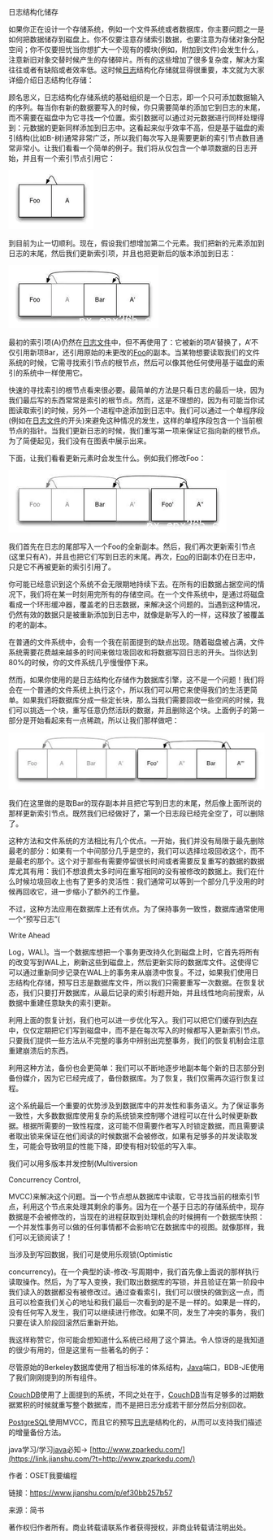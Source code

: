 日志结构化储存

如果你正在设计一个存储系统，例如一个文件系统或者数据库，你主要问题之一是如何把数据储存到磁盘上。你不仅要注意存储索引数据，也要注意为存储对象分配空间；你不仅要担忧当你想扩大一个现有的模块(例如，附加到文件)会发生什么，注意新旧对象交替时候产生的存储碎片。所有的这些增加了很多复杂度，解决方案往往或者有缺陷或者效率低。这时候[日志](https://link.jianshu.com?t=http%3A%2F%2Fwww.yidianzixun.com%2Fchannel%2Fw%2F%E6%97%A5%E5%BF%97)结构化存储就显得很重要，本文就为大家详细介绍日志结构化存储：

顾名思义，日志结构化存储系统的基础组织是一个日志，即一个只可添加数据输入的序列。每当你有新的数据要写入的时候，你只需要简单的添加它到日志的末尾，而不需要在磁盘中为它寻找一个位置。索引数据可以通过对元数据进行同样处理得到：元数据的更新同样添加到日志中。这看起来似乎效率不高，但是基于磁盘的索引结构(比如B-树)通常非常广泛，所以我们每次写入是需要更新的索引节点数目通常非常小。让我们看看一个简单的例子。我们将从仅包含一个单项数据的日志开始，并且有一个索引节点引用它：



![img](log1.webp)



到目前为止一切顺利。现在，假设我们想增加第二个元素。我们把新的元素添加到日志的末尾，然后我们更新索引项，并且也把更新后的版本添加到日志：



![img](log2.webp)



最初的索引项(A)仍然在[日志文件](https://link.jianshu.com?t=http%3A%2F%2Fwww.yidianzixun.com%2Fchannel%2Fw%2F%E6%97%A5%E5%BF%97%E6%96%87%E4%BB%B6)中，但不再使用了：它被新的项A’替换了，A’不仅引用新项Bar，还引用原始的未更改的[Foo](https://link.jianshu.com?t=http%3A%2F%2Fwww.yidianzixun.com%2Fchannel%2Fw%2Ffoo)的副本。当某物想要读取我们的文件系统的时候，它需寻找索引节点的根节点，然后可以像其他任何使用基于磁盘的索引的系统中一样使用它。

快速的寻找索引的根节点看来很必要。最简单的方法是只看日志的最后一块，因为我们最后写的东西常常是索引的根节点。然而，这是不理想的，因为有可能当你试图读取索引的时候，另外一个进程中途添加到日志中。我们可以通过一个单程序段(例如在[日志文件](https://link.jianshu.com?t=http%3A%2F%2Fwww.yidianzixun.com%2Fchannel%2Fw%2F%E6%97%A5%E5%BF%97%E6%96%87%E4%BB%B6)的开头)来避免这种情况的发生，这样的单程序段包含一个当前根节点的指针。当我们更新日志的时候，我们重写第一项来保证它指向新的根节点。为了简便起见，我们没有在图表中展示出来。

下面，让我们看看更新元素时会发生什么。例如我们修改Foo：



![img](log3.webp)



我们首先在日志的尾部写入一个Foo的全新副本。然后，我们再次更新索引节点(这里只有A’)，并且也把它们写到日志的末尾。再次，[Foo](https://link.jianshu.com?t=http%3A%2F%2Fwww.yidianzixun.com%2Fchannel%2Fw%2Ffoo)的旧副本仍在日志中，只是它不再被更新的索引引用了。

你可能已经意识到这个系统不会无限期地持续下去。在所有的旧数据占据空间的情况下，我们将在某一时刻用完所有的存储空间。在一个文件系统中，是通过将磁盘看成一个环形缓冲器，覆盖老的日志数据，来解决这个问题的。当遇到这种情况，仍然有效的数据只是被重新添加到日志中，就像是新写入的一样，这释放了被覆盖的老的副本。

在普通的文件系统中，会有一个我在前面提到的缺点出现。随着磁盘被占满，文件系统需要花费越来越多的时间来做垃圾回收和将数据写回日志的开头。当你达到80%的时候，你的文件系统几乎慢慢停下来。

然而，如果你使用的是日志结构化存储作为数据库引擎，这不是一个问题！我们将会在一个普通的文件系统上执行这个，所以我们可以用它来使得我们的生活更简单。如果我们将数据库分成一些定长块，那么当我们需要回收一些空间的时候，我们可以挑选一个块，重写任意仍然活跃的数据，并且删除这个块。上面例子的第一部分是开始看起来有一点稀疏，所以让我们那样做吧：



![img](log4.webp)



我们在这里做的是取Bar的现存副本并且把它写到日志的末尾，然后像上面所说的那样更新索引节点。既然我们已经做好了，第一个日志段已经完全空了，可以删除了。

这种方法和文件系统的方法相比有几个优点。一开始，我们并没有局限于最先删除最老的部分：如果有一个中间部分几乎是空的，我们可以选择垃圾回收这个，而不是最老的那个。这个对于那些有需要停留很长时间或者需要反复重写的数据的数据库尤其有用：我们不想浪费太多时间在重写相同的没有被修改的数据上。我们在什么时候垃圾回收上也有了更多的灵活性：我们通常可以等到一个部分几乎没用的时候再回收它，进一步缩小了额外的工作量。

不过，这种方法应用在数据库上还有优点。为了保持事务一致性，数据库通常使用一个“预写日志”(

 Write Ahead

Log，WAL)。当一个数据库想把一个事务更改持久化到磁盘上时，它首先将所有的改变写到WAL上，刷新这些到磁盘上，然后更新实际的数据库文件。这使得它可以通过重新同步记录在WAL上的事务来从崩溃中恢复。不过，如果我们使用日志结构化存储，预写日志是数据库文件，所以我们只需要重写一次数据。在恢复状态，我们只要打开数据库，从最后记录的索引标题开始，并且线性地向前搜索，从数据中重建任意缺失的索引更新。

利用上面的恢复计划，我们也可以进一步优化写入。我们可以把它们缓存到[内存](https://link.jianshu.com?t=http%3A%2F%2Fwww.yidianzixun.com%2Fchannel%2Fw%2F%E5%86%85%E5%AD%98)中，仅仅定期把它们写到磁盘中，而不是在每次写入的时候都写入更新索引节点。只要我们提供一些方法从不完整的事务中辨别出完整事务，我们的恢复机制会注意重建崩溃后的东西。

利用这种方法，备份也会更简单：我们可以不断地逐步地副本每个新的日志部分到备份媒介，因为它已经完成了，备份数据库。为了恢复，我们仅需再次运行恢复过程。

这个系统最后一个重要的优势涉及到数据库中的并发性和事务语义。为了保证事务一致性，大多数数据库使用复杂的系统锁来控制哪个进程可以在什么时候更新数据。根据所需要的一致性程度，这可能不但需要作者写入时锁定数据，而且需要读者取出锁来保证在他们阅读的时候数据不会被修改，如果有足够多的并发读取发生，可能会导致明显的性能下降，即使有相对较低的写入率。

我们可以用多版本并发控制(Multiversion

 Concurrency Control,

MVCC)来解决这个问题。当一个节点想从数据库中读取，它寻找当前的根索引节点，利用这个节点来处理其剩余的事务。因为在一个基于日志的存储系统中，现存数据是不会被修改的，当现在的进程获取到处理机会的时候拥有一个数据库快照：一个并发性事务可以做的任何事情都不会影响它在数据库中的视图。就像那样，我们可以无锁阅读了！

当涉及到写回数据，我们可是使用乐观锁(Optimistic

concurrency)。在一个典型的读-修改-写周期中，我们首先像上面说的那样执行读取操作。然后，为了写入变换，我们取出数据库的写锁，并且验证在第一阶段中我们读入的数据都没有被修改过。通过查看索引，我们可以很快的做到这一点，而且可以检查我们关心的地址和我们最后一次看到的是不是一样的。如果是一样的，没有任何写入发生，我们可以继续进行修改。如果不同，发生了冲突的事务，我们只要在读入阶段回滚然后重新开始。

我这样称赞它，你可能会想知道什么系统已经用了这个算法。令人惊讶的是我知道的很少有用的，但是这里有一些著名的例子：

尽管原始的Berkeley数据库使用了相当标准的体系结构，[Java](https://link.jianshu.com?t=http%3A%2F%2Fwww.yidianzixun.com%2Fchannel%2Fw%2Fjava)端口，BDB-JE使用了我们刚刚提到的所有组件。

[CouchDB](https://link.jianshu.com?t=http%3A%2F%2Fwww.yidianzixun.com%2Fchannel%2Fw%2Fcouchdb)使用了上面提到的系统，不同之处在于，[CouchDB](https://link.jianshu.com?t=http%3A%2F%2Fwww.yidianzixun.com%2Fchannel%2Fw%2Fcouchdb)当有足够多的过期数据累积的时候就重写整个数据库，而不是把日志分成若干部分然后分别回收。

[PostgreSQL](https://link.jianshu.com?t=http%3A%2F%2Fwww.yidianzixun.com%2Fchannel%2Fw%2Fpostgresql)使用MVCC，而且它的预写[日志](https://link.jianshu.com?t=http%3A%2F%2Fwww.yidianzixun.com%2Fchannel%2Fw%2F%E6%97%A5%E5%BF%97)是结构化的，从而可以支持我们描述的增量备份方法。

java学习/学习[java](https://link.jianshu.com?t=http%3A%2F%2Fwww.yidianzixun.com%2Fchannel%2Fw%2Fjava)必知→ [http://www.zparkedu.com/](https://link.jianshu.com/?t=http://www.zparkedu.com/)

作者：OSET我要编程

链接：https://www.jianshu.com/p/ef30bb257b57

来源：简书

著作权归作者所有。商业转载请联系作者获得授权，非商业转载请注明出处。